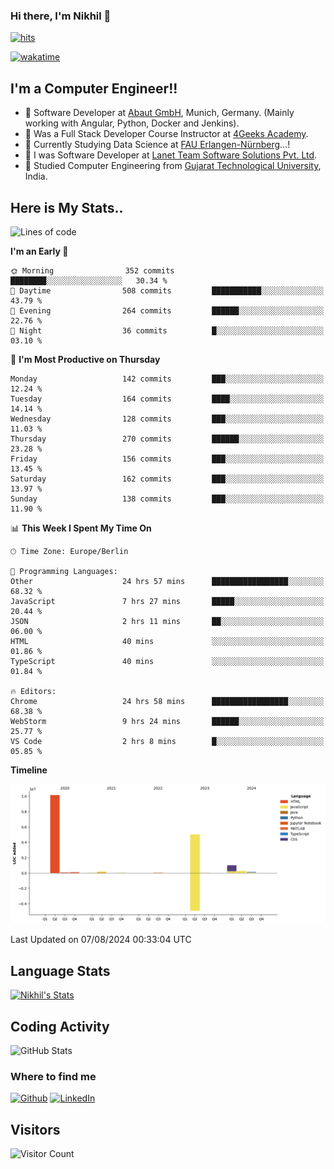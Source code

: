 ### Hi there, I'm Nikhil 👋

[![hits](https://hits.sh/github.com/silentsoft/hits.svg?color=2311cc)](https://hits.sh/github.com/silentsoft/hits/)

[![wakatime](https://wakatime.com/badge/user/369b6a3a-7953-4ff9-b7c7-be53d0a7ccc6.svg?style=for-the-badge)](https://wakatime.com/@369b6a3a-7953-4ff9-b7c7-be53d0a7ccc6)

## I'm a  Computer Engineer!!

- 🌱 Software Developer at [Abaut GmbH](https://www.abaut.de/), Munich, Germany. (Mainly working with Angular, Python, Docker and Jenkins).
- 🌱 Was a Full Stack Developer Course Instructor at [4Geeks Academy](https://4geeks.com/).
- 🌱 Currently Studying Data Science at [FAU Erlangen-Nürnberg](https://www.fau.de/)...!
- 🌱 I was Software Developer at [Lanet Team Software Solutions Pvt. Ltd](https://lanetteam.com/).
- 🌱 Studied Computer Engineering from [Gujarat Technological University](https://www.gtu.ac.in/), India.

<h2>Here is My Stats..</h2>

<!--START_SECTION:waka-->
![Lines of code](https://img.shields.io/badge/From%20Hello%20World%20I%27ve%20Written-16.9%20million%20lines%20of%20code-blue)

**I'm an Early 🐤** 

```text
🌞 Morning                352 commits         ████████░░░░░░░░░░░░░░░░░   30.34 % 
🌆 Daytime                508 commits         ███████████░░░░░░░░░░░░░░   43.79 % 
🌃 Evening                264 commits         ██████░░░░░░░░░░░░░░░░░░░   22.76 % 
🌙 Night                  36 commits          █░░░░░░░░░░░░░░░░░░░░░░░░   03.10 % 
```
📅 **I'm Most Productive on Thursday** 

```text
Monday                   142 commits         ███░░░░░░░░░░░░░░░░░░░░░░   12.24 % 
Tuesday                  164 commits         ████░░░░░░░░░░░░░░░░░░░░░   14.14 % 
Wednesday                128 commits         ███░░░░░░░░░░░░░░░░░░░░░░   11.03 % 
Thursday                 270 commits         ██████░░░░░░░░░░░░░░░░░░░   23.28 % 
Friday                   156 commits         ███░░░░░░░░░░░░░░░░░░░░░░   13.45 % 
Saturday                 162 commits         ███░░░░░░░░░░░░░░░░░░░░░░   13.97 % 
Sunday                   138 commits         ███░░░░░░░░░░░░░░░░░░░░░░   11.90 % 
```


📊 **This Week I Spent My Time On** 

```text
🕑︎ Time Zone: Europe/Berlin

💬 Programming Languages: 
Other                    24 hrs 57 mins      █████████████████░░░░░░░░   68.32 % 
JavaScript               7 hrs 27 mins       █████░░░░░░░░░░░░░░░░░░░░   20.44 % 
JSON                     2 hrs 11 mins       ██░░░░░░░░░░░░░░░░░░░░░░░   06.00 % 
HTML                     40 mins             ░░░░░░░░░░░░░░░░░░░░░░░░░   01.86 % 
TypeScript               40 mins             ░░░░░░░░░░░░░░░░░░░░░░░░░   01.84 % 

🔥 Editors: 
Chrome                   24 hrs 58 mins      █████████████████░░░░░░░░   68.38 % 
WebStorm                 9 hrs 24 mins       ██████░░░░░░░░░░░░░░░░░░░   25.77 % 
VS Code                  2 hrs 8 mins        █░░░░░░░░░░░░░░░░░░░░░░░░   05.85 % 
```

**Timeline**

![Lines of Code chart](https://raw.githubusercontent.com/nikhilmaguwala/nikhilmaguwala/main/assets/bar_graph.png)


 Last Updated on 07/08/2024 00:33:04 UTC
<!--END_SECTION:waka-->

<h2>Language Stats</h2>

[![Nikhil's Stats](https://github-readme-stats.vercel.app/api/wakatime?username=nikhilmaguwala&layout=compact&title=Stats)](https://github.com/nikhilmaguwala)


<h2>Coding Activity</h2>

<p><img src="https://wakatime.com/share/@nikhilmaguwala/7dd532b8-3e5e-4c26-8c46-68cc27712a92.svg" alt="GitHub Stats"></p>

<h3>Where to find me</h3>
<p>
    <a href="https://github.com/nikhilmaguwala" target="_blank"><img alt="Github" src="https://img.shields.io/badge/GitHub-%2312100E.svg?&style=for-the-badge&logo=Github&logoColor=white" /></a>
    <a href="https://www.linkedin.com/in/nikhil-maguwala" target="_blank"><img alt="LinkedIn" src="https://img.shields.io/badge/linkedin-%230077B5.svg?&style=for-the-badge&logo=linkedin&logoColor=white" /></a> 
</p>


<h2>Visitors</h2>

![Visitor Count](https://profile-counter.glitch.me/nikhilmaguwala/count.svg)

[website]: https://nikhilmaguwala.github.io/
[instagram]: https://www.instagram.com/nikhil_maguwala/
[linkedin]: https://www.linkedin.com/in/nikhil-maguwala/

